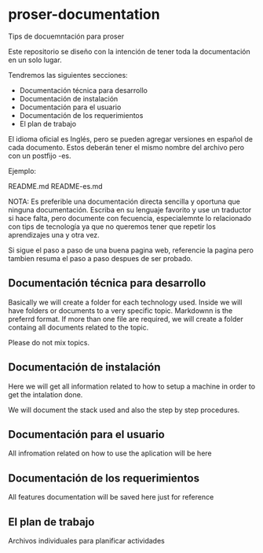 # proser-documentation

Tips de docuemntación para proser

Este repositorio se diseño con la intención de tener toda la documentación en un
solo lugar.

Tendremos las siguientes secciones:

- Documentación técnica para desarrollo
- Documentación de instalación
- Documentación para el usuario
- Documentación de los requerimientos
- El plan de trabajo

El idioma oficial es Inglés, pero se pueden agregar versiones en español de cada
documento. Estos deberán tener el mismo nombre del archivo pero con un postfijo
-es.

Ejemplo:

README.md README-es.md

NOTA: Es preferible una documentación directa sencilla y oportuna que ninguna
documentación. Escriba en su lenguaje favorito y use un traductor si hace falta,
pero documente con fecuencia, especialemnte lo relacionado con tips de
tecnología ya que no queremos tener que repetir los aprendizajes una y otra vez.

Si sigue el paso a paso de una buena pagina web, referencie la pagina pero
tambien resuma el paso a paso despues de ser probado.

## Documentación técnica para desarrollo

Basically we will create a folder for each technology used. Inside we will have
folders or documents to a very specific topic. Markdownn is the preferrd format.
If more than one file are required, we will create a folder containg all
documents related to the topic.

Please do not mix topics.

## Documentación de instalación

Here we will get all information related to how to setup a machine in order to
get the intalation done.

We will document the stack used and also the step by step procedures.

## Documentación para el usuario

All infromation related on how to use the aplication will be here

## Documentación de los requerimientos

All features documentation will be saved here just for reference

## El plan de trabajo

Archivos individuales para planificar actividades
